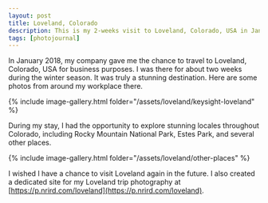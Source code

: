 ```yaml
---
layout: post
title: Loveland, Colorado
description: This is my 2-weeks visit to Loveland, Colorado, USA in January 2018.
tags: [photojournal]
---
```


In January 2018, my company gave me the chance to travel to Loveland, Colorado, USA for business purposes. I was there for about two weeks during the winter season. It was truly a stunning destination. Here are some photos from around my workplace there.

{% include image-gallery.html folder="/assets/loveland/keysight-loveland" %}

During my stay, I had the opportunity to explore stunning locales throughout Colorado, including Rocky Mountain National Park, Estes Park, and several other places.

{% include image-gallery.html folder="/assets/loveland/other-places" %}

I wished I have a chance to visit Loveland again in the future. I also created a dedicated site for my Loveland trip photography at [https://p.nrird.com/loveland](https://p.nrird.com/loveland).